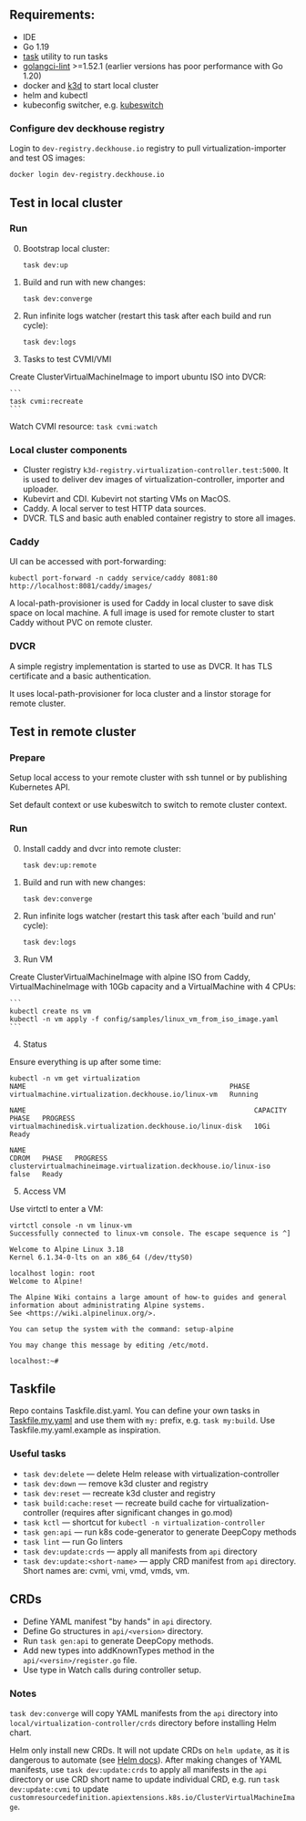 ## Requirements:
- IDE
- Go 1.19
- [task](https://taskfile.dev/) utility to run tasks
- [golangci-lint](https://golangci-lint.run/usage/install/) >=1.52.1 (earlier versions has poor performance with Go 1.20)
- docker and [k3d](https://k3d.io/) to start local cluster
- helm and kubectl
- kubeconfig switcher, e.g. [kubeswitch](https://github.com/danielfoehrKn/kubeswitch)

### Configure dev deckhouse registry

Login to `dev-registry.deckhouse.io` registry to pull virtualization-importer and test OS images:

```
docker login dev-registry.deckhouse.io
```

## Test in local cluster

### Run

0. Bootstrap local cluster:

    ```
    task dev:up
    ```

1. Build and run with new changes:

    ```
    task dev:converge
    ```

2. Run infinite logs watcher (restart this task after each build and run cycle):

    ```
    task dev:logs
    ```

3. Tasks to test CVMI/VMI

Create ClusterVirtualMachineImage to import ubuntu ISO into DVCR:

    ```
    task cvmi:recreate
    ```

Watch CVMI resource:
    ```
    task cvmi:watch
    ```


### Local cluster components

- Cluster registry `k3d-registry.virtualization-controller.test:5000`. It is used to deliver dev images of virtualization-controller, importer and uploader.
- Kubevirt and CDI. Kubevirt not starting VMs on MacOS.
- Caddy. A local server to test HTTP data sources.
- DVCR. TLS and basic auth enabled container registry to store all images.

### Caddy
 
UI can be accessed with port-forwarding:

```
kubectl port-forward -n caddy service/caddy 8081:80
http://localhost:8081/caddy/images/
```

A local-path-provisioner is used for Caddy in local cluster to save disk space on local machine.
A full image is used for remote cluster to start Caddy without PVC on remote cluster.

### DVCR

A simple registry implementation is started to use as DVCR. It has TLS certificate and a basic authentication.

It uses local-path-provisioner for loca cluster and a linstor storage for remote cluster.

## Test in remote cluster

### Prepare

Setup local access to your remote cluster with ssh tunnel or by publishing Kubernetes API.

Set default context or use kubeswitch to switch to remote cluster context.

### Run

0. Install caddy and dvcr into remote cluster:

   ```
   task dev:up:remote
   ``` 

1. Build and run with new changes:

    ```
    task dev:converge
    ```

2. Run infinite logs watcher (restart this task after each 'build and run' cycle):

    ```
    task dev:logs
    ```

3. Run VM

Create ClusterVirtualMachineImage with alpine ISO from Caddy, VirtualMachineImage with 10Gb capacity and a VirtualMachine with 4 CPUs:

    ```
    kubectl create ns vm
    kubectl -n vm apply -f config/samples/linux_vm_from_iso_image.yaml
    ```

4. Status

Ensure everything is up after some time:

```
kubectl -n vm get virtualization
NAME                                                  PHASE
virtualmachine.virtualization.deckhouse.io/linux-vm   Running

NAME                                                        CAPACITY   PHASE   PROGRESS
virtualmachinedisk.virtualization.deckhouse.io/linux-disk   10Gi       Ready

NAME                                                               CDROM   PHASE   PROGRESS
clustervirtualmachineimage.virtualization.deckhouse.io/linux-iso   false   Ready
```

5. Access VM

Use virtctl to enter a VM:

```
virtctl console -n vm linux-vm
Successfully connected to linux-vm console. The escape sequence is ^]

Welcome to Alpine Linux 3.18
Kernel 6.1.34-0-lts on an x86_64 (/dev/ttyS0)

localhost login: root
Welcome to Alpine!

The Alpine Wiki contains a large amount of how-to guides and general
information about administrating Alpine systems.
See <https://wiki.alpinelinux.org/>.

You can setup the system with the command: setup-alpine

You may change this message by editing /etc/motd.

localhost:~# 
```

## Taskfile

Repo contains Taskfile.dist.yaml. You can define your own tasks in [Taskfile.my.yaml](https://taskfile.dev/usage/#supported-file-names) and use them with `my:` prefix, e.g. `task my:build`. Use Taskfile.my.yaml.example as inspiration.

### Useful tasks

- `task dev:delete` — delete Helm release with virtualization-controller
- `task dev:down` — remove k3d cluster and registry
- `task dev:reset` — recreate k3d cluster and registry
- `task build:cache:reset` — recreate build cache for virtualization-controller (requires after significant changes in go.mod)
- `task kctl` — shortcut for `kubectl -n virtualization-controller`
- `task gen:api` — run k8s code-generator to generate DeepCopy methods
- `task lint` — run Go linters
- `task dev:update:crds` — apply all manifests from `api` directory
- `task dev:update:<short-name>` — apply CRD manifest from `api` directory. Short names are: cvmi, vmi, vmd, vmds, vm.


## CRDs

- Define YAML manifest "by hands" in `api` directory.
- Define Go structures in `api/<version>` directory.
- Run `task gen:api` to generate DeepCopy methods.
- Add new types into addKnownTypes method in the `api/<versin>/register.go` file.
- Use type in Watch calls during controller setup.

### Notes

`task dev:converge` will copy YAML manifests from the `api` directory into `local/virtualization-controller/crds` directory before installing Helm chart.

Helm only install new CRDs. It will not update CRDs on `helm update`, as it is dangerous to automate (see [Helm docs](https://helm.sh/docs/chart_best_practices/custom_resource_definitions/#some-caveats-and-explanations)). After making changes of YAML manifests, use `task dev:update:crds` to apply all manifests in the `api` directory or use CRD short name to update individual CRD, e.g. run `task dev:update:cvmi` to update `customresourcedefinition.apiextensions.k8s.io/ClusterVirtualMachineImage`.
